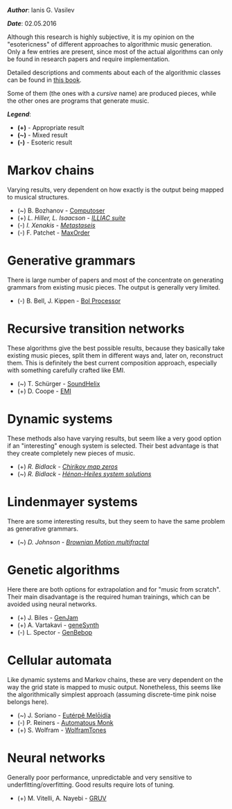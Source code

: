 ___Author___: Ianis G. Vasilev

___Date___: 02.05.2016

Although this research is highly subjective, it is my opinion on the "esotericness" of different approaches to algorithmic music generation. Only a few entries are present, since most of the actual algorithms can only be found in research papers and require implementation.

Detailed descriptions and comments about each of the algorithmic classes can be found in [this book](http://www.amazon.com/Algorithmic-Composition-Paradigms-Automated-Generation/dp/321175539X).

Some of them (the ones with a _cursive_ name) are produced pieces, while the other ones are programs that generate music.

___Legend___:

* __(+)__ - Appropriate result
* __(~)__ - Mixed result
* __(-)__ - Esoteric result


# Markov chains

Varying results, very dependent on how exactly is the output being mapped to musical structures.

* (~) B. Bozhanov - [Computoser](http://computoser.com/)
* (+) _L. Hiller, L. Isaacson - [ILLIAC suite](https://www.youtube.com/watch?v=n0njBFLQSk8)_
* (-) _I. Xenakis - [Metastaseis](https://www.youtube.com/watch?v=SZazYFchLRI)_
* (-) F. Patchet - [MaxOrder](http://www.flow-machines.com/maxorder/)


# Generative grammars

There is large number of papers and most of the concentrate on generating grammars from existing music pieces. The output is generally very limited.

* (-) B. Bell, J. Kippen - [Bol Processor](http://bolprocessor.sourceforge.net/)


# Recursive transition networks

These algorithms give the best possible results, because they basically take existing music pieces, split them in different ways and, later on, reconstruct them.
This is definitely the best current composition approach, especially with something carefully crafted like EMI.

* (~) T. Schürger - [SoundHelix](http://www.soundhelix.com/)
* (+) D. Coope - [EMI](http://artsites.ucsc.edu/faculty/cope/experiments.htm)


# Dynamic systems

These methods also have varying results, but seem like a very good option if an "interesting" enough system is selected.
Their best advantage is that they create completely new pieces of music.

* (+) _R. Bidlack - [Chirikov map zeros](http://www.signalsandnoises.com/Works/StorageRings.htm)_
* (~) _R. Bidlack - [Hénon-Heiles system solutions](http://www.signalsandnoises.com/Works/Separatrix.htm)_


# Lindenmayer systems

There are some interesting results, but they seem to have the same problem as generative grammars.

* (~) _D. Johnson - [Brownian Motion multifractal](http://www.tursiops.cc/fm/)_


# Genetic algorithms

Here there are both options for extrapolation and for "music from scratch".
Their main disadvantage is the required human trainings, which can be avoided using neural networks.

* (+) J. Biles - [GenJam](http://igm.rit.edu/~jabics/GenJam.html)
* (+) A. Vartakavi - [geneSynth](http://aneeshvartakavi.com/projects/genesynth/)
* (-) L. Spector - [GenBebop](http://faculty.hampshire.edu/lspector/genbebop.html)


# Cellular automata

Like dynamic systems and Markov chains, these are very dependent on the way the grid state is mapped to music output.
Nonetheless, this seems like the algorithmically simplest approach (assuming discrete-time pink noise belongs here).

* (~) J. Soriano - [Eutérpê Melōidía](http://juankysoriano.com/euterpe-meloidia)
* (-) P. Reiners - [Automatous Monk](http://www.automatous-monk.com/)
* (+) S. Wolfram - [WolframTones](http://tones.wolfram.com/)


# Neural networks

Generally poor performance, unpredictable and very sensitive to underfitting/overfitting. Good results require lots of tuning.

* (+) M. Vitelli, A. Nayebi - [GRUV](https://github.com/MattVitelli/GRUV)
